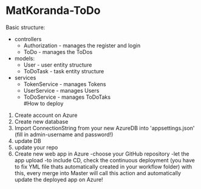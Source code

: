 # MatKoranda-ToDo
Basic structure:<br /> 
- controllers<br />  
  - Authorization - manages the register and login<br />
  - ToDo - manages the ToDos<br />
- models:<br />
  - User - user entity structure<br />
  - ToDoTask - task entity structure<br />
- services<br />
  - TokenService - manages Tokens<br />
  - UserService - manages Users<br />
  - ToDoService - manages ToDoTaks<br />
 #How to deploy
 1) Create account on Azure
 2) Create new database 
 3) Import ConnectionString from your new AzureDB into 'appsettings.json' (fill in admin-username and password!)
 4) update DB
 5) update your repo
 6) Create new web app in Azure
    -choose your GitHub repository
    -let the app upload
    -to include CD, check the continuous deployment (you have to fix YML file thats automatically created in your workflow folder)
with this, every merge into Master will call this action and automatically update the deployed app on Azure!
